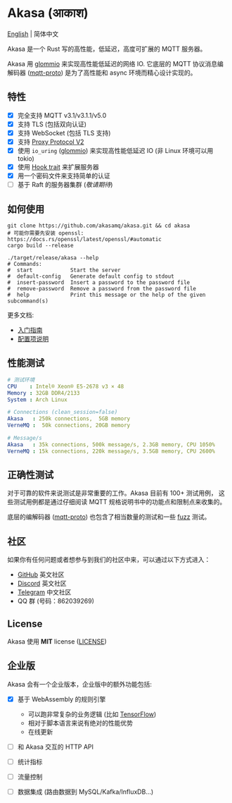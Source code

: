 # Akasa (आकाश)
[English](README.md) | 简体中文

Akasa 是一个 Rust 写的高性能，低延迟，高度可扩展的 MQTT 服务器。

Akasa 用 [glommio][glommio] 来实现高性能低延迟的网络 IO. 它底层的 MQTT 协议消息编解码器 ([mqtt-proto][mqtt-proto]) 是为了高性能和 async 环境而精心设计实现的。

## 特性
- [x] 完全支持 MQTT v3.1/v3.1.1/v5.0
- [x] 支持 TLS (包括双向认证)
- [x] 支持 WebSocket (包括 TLS 支持)
- [x] 支持 [Proxy Protocol V2][proxy-protocol]
- [x] 使用 `io_uring` ([glommio][glommio]) 来实现高性能低延迟 IO (非 Linux 环境可以用 tokio)
- [x] 使用 [Hook trait][hook-trait] 来扩展服务器
- [x] 用一个密码文件来支持简单的认证
- [ ] 基于 Raft 的服务器集群 (*敬请期待*)

## 如何使用

```shell
git clone https://github.com/akasamq/akasa.git && cd akasa
# 可能你需要先安装 openssl: https://docs.rs/openssl/latest/openssl/#automatic
cargo build --release

./target/release/akasa --help
# Commands:
#  start            Start the server
#  default-config   Generate default config to stdout
#  insert-password  Insert a password to the password file
#  remove-password  Remove a password from the password file
#  help             Print this message or the help of the given subcommand(s)
```

更多文档:

- [入门指南](docs/chinese/getting-started.md)
- [配置项说明](docs/chinese/config.md)

## 性能测试
```yaml
# 测试环境
CPU    : Intel® Xeon® E5-2678 v3 × 48
Memory : 32GB DDR4/2133
System : Arch Linux

# Connections (clean_session=false)
Akasa   : 250k connections,  5GB memory
VerneMQ :  50k connections, 20GB memory

# Message/s
Akasa   : 35k connections, 500k message/s, 2.3GB memory, CPU 1050%
VerneMQ : 15k connections, 220k message/s, 3.5GB memory, CPU 2600%
```

## 正确性测试
对于可靠的软件来说测试是非常重要的工作。Akasa 目前有 100+ 测试用例， 这些测试用例都是通过仔细阅读 MQTT 规格说明书中的功能点和限制点来收集的。

底层的编解码器 ([mqtt-proto][mqtt-proto]) 也包含了相当数量的测试和一些 [fuzz][mqtt-proto-fuzz] 测试。

## 社区

如果你有任何问题或者想参与到我们的社区中来，可以通过以下方式进入：

- [GitHub][github-group] 英文社区
- [Discord][discord-group] 英文社区
- [Telegram][telegram-group] 中文社区
- QQ 群 (号码：862039269)

## License
Akasa 使用 **MIT** license ([LICENSE](LICENSE))

## 企业版
Akasa 会有一个企业版本，企业版中的额外功能包括:

- [x] 基于 WebAssembly 的规则引擎
  * 可以跑非常复杂的业务逻辑 (比如 [TensorFlow][tensorflow])
  * 相对于脚本语言来说有绝对的性能优势
  * 在线更新
- [ ] 和 Akasa 交互的 HTTP API 
- [ ] 统计指标
- [ ] 流量控制
- [ ] 数据集成 (路由数据到 MySQL/Kafka/InfluxDB...)


[mqtt-proto]: https://github.com/akasamq/mqtt-proto
[mqtt-proto-fuzz]: https://github.com/akasamq/mqtt-proto/tree/master/fuzz
[proxy-protocol]: https://www.haproxy.org/download/1.8/doc/proxy-protocol.txt
[glommio]: https://github.com/DataDog/glommio
[bsl]: https://mariadb.com/bsl-faq-mariadb/
[hook-trait]: https://github.com/akasamq/akasa/blob/5ade2d788d9a919671f81b01d720155caf8e4e2d/akasa-core/src/hook.rs#L43
[tensorflow]: https://blog.tensorflow.org/2020/09/supercharging-tensorflowjs-webassembly.html
[github-group]: https://github.com/akasamq/akasa/discussions
[discord-group]: https://discord.gg/Geg7hXWM
[telegram-group]: https://t.me/+UCBpJs-6ddI4MjE1
